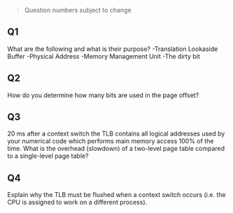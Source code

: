 > Question numbers subject to change

## Q1
What are the following and what is their purpose?
-Translation Lookaside Buffer
-Physical Address
-Memory Management Unit
-The dirty bit

## Q2
How do you determine how many bits are used in the page offset?

## Q3
20 ms after a context switch the TLB contains all logical addresses used by your numerical code which performs main memory access 100% of the time. What is the overhead (slowdown) of a two-level page table compared to a single-level page table?

## Q4
Explain why the TLB must be flushed when a context switch occurs (i.e. the CPU is assigned to work on a different process).

